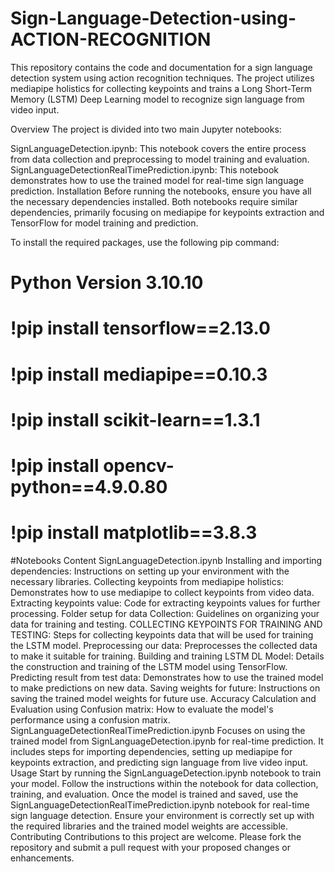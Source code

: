 # Sign-Language-Detection-using-ACTION-RECOGNITION

This repository contains the code and documentation for a sign language detection system using action recognition techniques. The project utilizes mediapipe holistics for collecting keypoints and trains a Long Short-Term Memory (LSTM) Deep Learning model to recognize sign language from video input.

Overview
The project is divided into two main Jupyter notebooks:

SignLanguageDetection.ipynb: This notebook covers the entire process from data collection and preprocessing to model training and evaluation.
SignLanguageDetectionRealTimePrediction.ipynb: This notebook demonstrates how to use the trained model for real-time sign language prediction.
Installation
Before running the notebooks, ensure you have all the necessary dependencies installed. Both notebooks require similar dependencies, primarily focusing on mediapipe for keypoints extraction and TensorFlow for model training and prediction.

To install the required packages, use the following pip command:

# Python Version 3.10.10
# !pip install tensorflow==2.13.0    
# !pip install mediapipe==0.10.3
# !pip install scikit-learn==1.3.1
# !pip install opencv-python==4.9.0.80
# !pip install matplotlib==3.8.3

#Notebooks Content
SignLanguageDetection.ipynb
Installing and importing dependencies: Instructions on setting up your environment with the necessary libraries.
Collecting keypoints from mediapipe holistics: Demonstrates how to use mediapipe to collect keypoints from video data.
Extracting keypoints value: Code for extracting keypoints values for further processing.
Folder setup for data Collection: Guidelines on organizing your data for training and testing.
COLLECTING KEYPOINTS FOR TRAINING AND TESTING: Steps for collecting keypoints data that will be used for training the LSTM model.
Preprocessing our data: Preprocesses the collected data to make it suitable for training.
Building and training LSTM DL Model: Details the construction and training of the LSTM model using TensorFlow.
Predicting result from test data: Demonstrates how to use the trained model to make predictions on new data.
Saving weights for future: Instructions on saving the trained model weights for future use.
Accuracy Calculation and Evaluation using Confusion matrix: How to evaluate the model's performance using a confusion matrix.
SignLanguageDetectionRealTimePrediction.ipynb
Focuses on using the trained model from SignLanguageDetection.ipynb for real-time prediction. It includes steps for importing dependencies, setting up mediapipe for keypoints extraction, and predicting sign language from live video input.
Usage
Start by running the SignLanguageDetection.ipynb notebook to train your model. Follow the instructions within the notebook for data collection, training, and evaluation.
Once the model is trained and saved, use the SignLanguageDetectionRealTimePrediction.ipynb notebook for real-time sign language detection. Ensure your environment is correctly set up with the required libraries and the trained model weights are accessible.
Contributing
Contributions to this project are welcome. Please fork the repository and submit a pull request with your proposed changes or enhancements.
